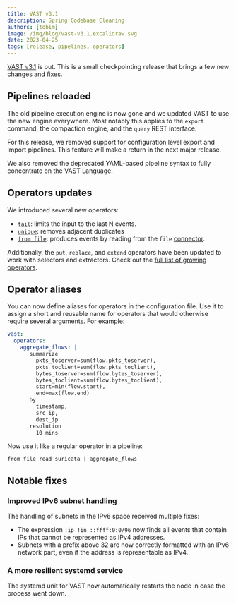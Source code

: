 ```yaml
---
title: VAST v3.1
description: Spring Codebase Cleaning
authors: [tobim]
image: /img/blog/vast-v3.1.excalidraw.svg
date: 2023-04-25
tags: [release, pipelines, operators]
---
```


[VAST v3.1](https://github.com/tenzir/vast/releases/tag/v3.1) is out. This is a
small checkpointing release that brings a few new changes and fixes.

<!--truncate-->

## Pipelines reloaded

The old pipeline execution engine is now gone and we updated VAST to use
the new engine everywhere. Most notably this applies to the `export` command,
the compaction engine, and the `query` REST interface.

For this release, we removed support for configuration level export and import
pipelines. This feature will make a return in the next major release.

We also removed the deprecated YAML-based pipeline syntax to fully concentrate
on the VAST Language.

## Operators updates

We introduced several new operators:

- [`tail`](/docs/next/understand/operators/transformations/tail): limits the
  input to the last N events.
- [`unique`](/docs/next/understand/operators/transformations/unique): removes
  adjacent duplicates
- [`from file`](/docs/next/understand/operators/sources/from): produces events
  by reading from the `file` [connector](/docs/next/understand/connectors).

Additionally, the `put`, `replace`, and `extend` operators have been updated to
work with selectors and extractors. Check out the [full list of growing
operators](/docs/next/understand/operators/).

## Operator aliases

You can now define aliases for operators in the configuration file. Use it to
assign a short and reusable name for operators that would otherwise require
several arguments. For example:

```yaml
vast:
  operators:
    aggregate_flows: |
       summarize
         pkts_toserver=sum(flow.pkts_toserver),
         pkts_toclient=sum(flow.pkts_toclient),
         bytes_toserver=sum(flow.bytes_toserver),
         bytes_toclient=sum(flow.bytes_toclient),
         start=min(flow.start),
         end=max(flow.end)
       by
         timestamp,
         src_ip,
         dest_ip
       resolution
         10 mins
```

Now use it like a regular operator in a pipeline:

```
from file read suricata | aggregate_flows
```

## Notable fixes

### Improved IPv6 subnet handling

The handling of subnets in the IPv6 space received multiple fixes:

- The expression `:ip !in ::ffff:0:0/96` now finds all events that
  contain IPs that cannot be represented as IPv4 addresses.
- Subnets with a prefix above 32 are now correctly formatted with
  an IPv6 network part, even if the address is representable as IPv4.

### A more resilient systemd service

The systemd unit for VAST now automatically restarts the node in case the
process went down.

